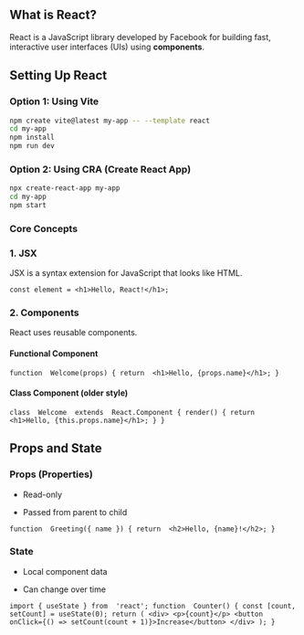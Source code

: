 ##  What is React?

React is a JavaScript library developed by Facebook for building fast, interactive user interfaces (UIs) using **components**.


##  Setting Up React

### Option 1: Using Vite

```bash
npm create vite@latest my-app -- --template react
cd my-app
npm install
npm run dev
```
### Option 2: Using CRA (Create React App)
```bash
npx create-react-app my-app
cd my-app
npm start
```
### Core Concepts

### 1. JSX
JSX is a syntax extension for JavaScript that looks like HTML.

`const element = <h1>Hello, React!</h1>;` 

### 2. Components

React uses reusable components.

#### Functional Component

`function  Welcome(props) { return  <h1>Hello, {props.name}</h1>;
}` 

#### Class Component (older style)
`class  Welcome  extends  React.Component { render() { return  <h1>Hello, {this.props.name}</h1>;
  }
}`
## Props and State

### Props (Properties)

-   Read-only
    
-   Passed from parent to child

`function  Greeting({ name }) { return  <h2>Hello, {name}!</h2>;
}` 

### State

-   Local component data
    
-   Can change over time

`import { useState } from  'react'; function  Counter() { const [count, setCount] = useState(0); return ( <div> <p>{count}</p> <button  onClick={() => setCount(count + 1)}>Increase</button> </div>
  );
}`
